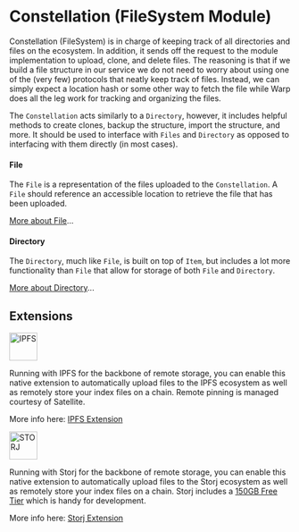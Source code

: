 # Constellation (FileSystem Module)

Constellation (FileSystem) is in charge of keeping track of all directories and files on the ecosystem. In addition, 
it sends off the request to the module implementation to upload, clone, and delete files. The reasoning is that if 
we build a file structure in our service we do not need to worry about using one of the (very few) protocols that neatly keep track of files. Instead, we can simply expect a location hash or some other way to fetch the file while Warp does all the leg work for tracking and organizing the files. 


The `Constellation` acts similarly to a `Directory`, however, it includes helpful methods to create clones, backup the 
structure, import the structure, and more. It should be used to interface with `Files` and `Directory` as opposed to 
interfacing with them directly (in most cases).

#### File

The `File` is a representation of the files uploaded to the `Constellation`. A `File` should reference an accessible location to retrieve the file that has been uploaded. 

[More about File](constellation/file.md)...

#### Directory

The `Directory`, much like `File`, is built on top of `Item`, but includes a lot more functionality than `File` that
allow for storage of both `File` and `Directory`.

[More about Directory](constellation/directory.md)...


## Extensions

<img src="http://i.imgur.com/L2Un17b.png" alt="IPFS" height="50"/>

Running with IPFS for the backbone of remote storage, you can enable this native extension to automatically upload files to the IPFS ecosystem as well as remotely store your index files on a chain. Remote pinning is managed courtesy of Satellite.

More info here: [IPFS Extension](extensions/ipfs)

<img src="https://assets-global.website-files.com/602eda09fc78afc76e9706b6/621e48c4119670aeeb4309f0_storj-logo-type-ukr.svg" alt="STORJ" height="50">

Running with Storj for the backbone of remote storage, you can enable this native extension to automatically upload files to the Storj ecosystem as well as remotely store your index files on a chain. Storj includes a [150GB Free Tier](https://www.storj.io/pricing) which is handy for development.

More info here: [Storj Extension](extensions/constellation/storj)
